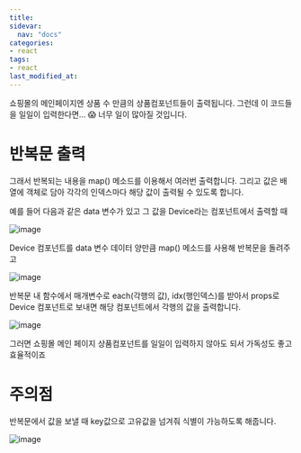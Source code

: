```yaml
---
title: 
sidevar:
  nav: "docs"
categories:
- react
tags:
- react
last_modified_at:
---
```


쇼핑몰의 메인페이지엔 상품 수 만큼의 상품컴포넌트들이 출력됩니다. 그런데 이 코드들을 일일이 입력한다면... 😱 너무 일이 많아질 것입니다.


# 반복문 출력

그래서 반복되는 내용을 map() 메소드를 이용해서 여러번 출력합니다. 그리고 값은 배열에 객체로 담아 각각의 인덱스마다 해당 값이 출력될 수 있도록 합니다. 

예를 들어 다음과 같은 data 변수가 있고 그 값을 Device라는 컴포넌트에서 출력할 때

![image](https://user-images.githubusercontent.com/79133602/148945264-7438abe9-d22d-4d98-997d-5fac465b9619.png)

Device 컴포넌트를 data 변수 데이터 양만큼 map() 메소드를 사용해 반복문을 돌려주고 

![image](https://user-images.githubusercontent.com/79133602/148945098-bac81368-df39-4e25-9f54-13612332d6f8.png)

반복문 내 함수에서 매개변수로 each(각행의 값), idx(행인덱스)를 받아서 props로 Device 컴포넌트로 보내면
해당 컴포넌트에서 각행의 값을 출력합니다. 

![image](https://user-images.githubusercontent.com/79133602/148945128-44386d44-e507-41f4-b0a8-d831b6564ab4.png)


그러면 쇼핑몰 메인 페이지 상품컴포넌트를 일일이 입력하지 않아도 되서 가독성도 좋고 효율적이죠

# 주의점

반복문에서 값을 보낼 때 key값으로 고유값을 넘겨줘 식별이 가능하도록 해줍니다.

![image](https://user-images.githubusercontent.com/79133602/148945964-72890339-085a-437d-a8b3-0ce944201b51.png)

